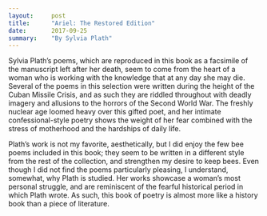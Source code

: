 ```yaml
---
layout:     post
title:      "Ariel: The Restored Edition"
date:       2017-09-25
summary:    "By Sylvia Plath"
---
```


Sylvia Plath’s poems, which are reproduced in this book as a facsimile of the manuscript left after her death, seem to come from the heart of a woman who is working with the knowledge that at any day she may die. Several of the poems in this selection were written during the height of the Cuban Missile Crisis, and as such they are riddled throughout with deadly imagery and allusions to the horrors of the Second World War. The freshly nuclear age loomed heavy over this gifted poet, and her intimate confessional-style poetry shows the weight of her fear combined with the stress of motherhood and the hardships of daily life. 

Plath’s work is not my favorite, aesthetically, but I did enjoy the few bee poems included in this book; they seem to be written in a different style from the rest of the collection, and strengthen my desire to keep bees. Even though I did not find the poems particularly pleasing, I understand, somewhat, why Plath is studied. Her works showcase a woman’s most personal struggle, and are reminiscent of the fearful historical period in which Plath wrote. As such, this book of poetry is almost more like a history book than a piece of literature.
